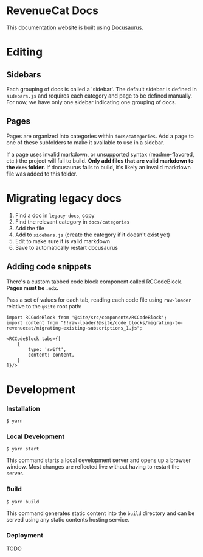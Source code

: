 # RevenueCat Docs

This documentation website is built using [Docusaurus](https://docusaurus.io/).

# Editing

## Sidebars

Each grouping of docs is called a 'sidebar'. The default sidebar is defined in `sidebars.js` and requires each category and page to be defined manually. For now, we have only one sidebar indicating one grouping of docs.

## Pages

Pages are organized into categories within `docs/categories`. Add a page to one of these subfolders to make it available to use in a sidebar.

If a page uses invalid markdown, or unsupported syntax (readme-flavored, etc.) the project will fail to build. **Only add files that are valid markdown to the `docs` folder.** If docusaurus fails to build, it's likely an invalid markdown file was added to this folder.

# Migrating legacy docs

1. Find a doc in `legacy-docs`, copy
2. Find the relevant category in `docs/categories`
3. Add the file
4. Add to `sidebars.js` (create the category if it doesn't exist yet)
5. Edit to make sure it is valid markdown
6. Save to automatically restart docusaurus

## Adding code snippets

There's a custom tabbed code block component called RCCodeBlock.
**Pages must be `.mdx`.**

Pass a set of values for each tab, reading each code file using `raw-loader` relative to the `@site` root path:

```
import RCCodeBlock from '@site/src/components/RCCodeBlock';
import content from "!!raw-loader!@site/code_blocks/migrating-to-revenuecat/migrating-existing-subscriptions_1.js";

<RCCodeBlock tabs={[
    {
        type: 'swift',
        content: content,
    }
]}/>
```

# Development

### Installation

```
$ yarn
```

### Local Development

```
$ yarn start
```

This command starts a local development server and opens up a browser window. Most changes are reflected live without having to restart the server.

### Build

```
$ yarn build
```

This command generates static content into the `build` directory and can be served using any static contents hosting service.

### Deployment

TODO
